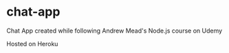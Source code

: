 # chat-app

Chat App created while following Andrew Mead's Node.js course on Udemy

Hosted on Heroku
